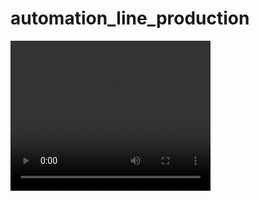 # automation_line_production

<video width="320" height="240" controls>
<source src="screenvideo.mp4" type="video/mp4">
</video>
